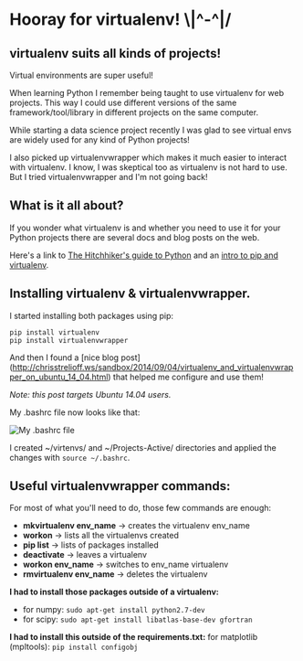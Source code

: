 Hooray for virtualenv! \\|^-^|/
=========

virtualenv suits all kinds of projects!
-----

Virtual environments are super useful!

When learning Python I remember being taught to
use virtualenv for web projects. This way I could
use different versions of the same framework/tool/library
in different projects on the same computer.

While starting a data science project recently
I was glad to see virtual envs are widely used
for any kind of Python projects!

I also picked up virtualenvwrapper which makes it
much easier to interact with virtualenv.
I know, I was skeptical too as virtualenv is not
hard to use. But I tried virtualenvwrapper and
I'm not going back!


What is it all about? 
----

If you wonder what virtualenv is and whether you need to use it for
your Python projects there are several docs and blog posts on the web.

Here's a link to [The Hitchhiker's guide to Python](http://docs.python-guide.org/en/latest/dev/virtualenvs/) and an [intro to pip and virtualenv](http://www.dabapps.com/blog/introduction-to-pip-and-virtualenv-python/).


Installing virtualenv & virtualenvwrapper.
-----
I started installing both packages using pip:
```
pip install virtualenv
pip install virtualenvwrapper
```
And then I found a [nice blog post] (http://chrisstrelioff.ws/sandbox/2014/09/04/virtualenv_and_virtualenvwrapper_on_ubuntu_14_04.html) that helped
me configure and use them!

*Note: this post targets Ubuntu 14.04 users.*

My .bashrc file now looks like that:

![My .bashrc file](https://raw.github.com/eleonore9/using-python-virtualenv/master/img/bashrc_virtenvs.png)

I created ~/virtenvs/ and ~/Projects-Active/ directories
and applied the changes with ```source ~/.bashrc```.

Useful virtualenvwrapper commands:
------

For most of what you'll need to do, those few
commands are enough:

* **mkvirtualenv env_name** -> creates the virtualenv env_name
* **workon** -> lists all the virtualenvs created
* **pip list** -> lists of packages installed
* **deactivate** -> leaves a virtualenv
* **workon env_name** -> switches to env_name virtualenv
* **rmvirtualenv env_name** -> deletes the virtualenv



**I had to install those packages outside of a virtualenv:**
* for numpy: ```sudo apt-get install python2.7-dev```
* for scipy: ```sudo apt-get install libatlas-base-dev gfortran```

**I had to install this outside of the requirements.txt:**
for matplotlib (mpltools): ```pip install configobj```
